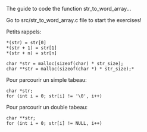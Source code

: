 The guide to code the function str_to_word_array...

Go to src/str_to_word_array.c file to start the exercises!


Petits rappels:
```
*(str) = str[0]
*(str + 1) = str[1]
*(str + n) = str[n]

char *str = malloc(sizeof(char) * str_size);
char **str = malloc(sizeof(char *) * str_size);*

```
Pour parcourir un simple tabeau:
```
char *str;
for (int i = 0; str[i] != '\0', i++)

```
Pour parcourir un double tabeau:
```
char **str;
for (int i = 0; str[i] != NULL, i++)
```
